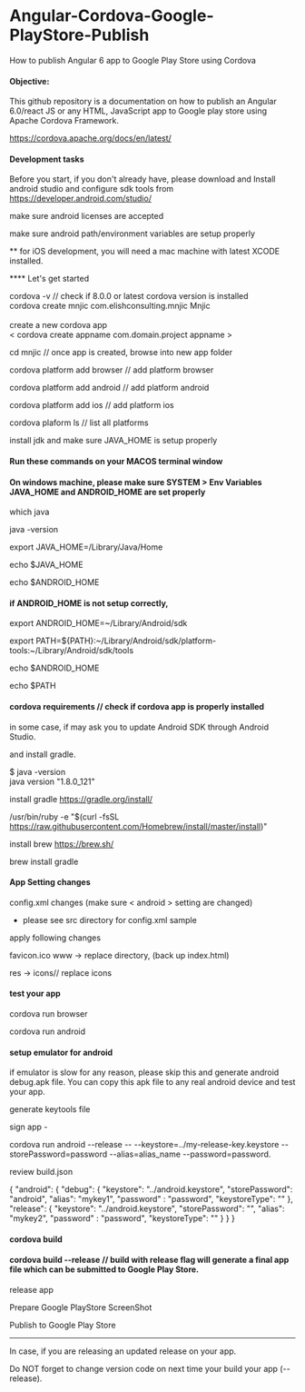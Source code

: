# Angular-Cordova-Google-PlayStore-Publish
How to publish Angular 6 app to Google Play Store using Cordova

#### Objective:
This github repository is a documentation on how to publish an Angular 6.0/react JS or any HTML, JavaScript app to Google play store using Apache Cordova Framework.

https://cordova.apache.org/docs/en/latest/


#### Development tasks
Before you start, if you don't already have, please download and Install android studio and configure sdk tools from
https://developer.android.com/studio/

make sure android licenses are accepted

make sure android path/environment variables are setup properly

** for iOS development, you will need a mac machine with latest XCODE installed.

**** Let's get started

cordova -v  // check if 8.0.0 or latest cordova version is installed<br>
cordova create mnjic com.elishconsulting.mnjic Mnjic<br>  
create a new cordova app <br>
< cordova create appname com.domain.project appname >

cd mnjic // once app is created, browse into new app folder

cordova platform add browser // add platform browser

cordova platform add android  // add platform android

cordova platform add ios // add platform ios

cordova plaform ls // list all platforms

install jdk and make sure JAVA_HOME is setup properly

#### Run these commands on your MACOS terminal window
#### On windows machine, please make sure SYSTEM > Env Variables JAVA_HOME and ANDROID_HOME are set properly
which java

java -version

export JAVA_HOME=/Library/Java/Home

echo $JAVA_HOME

echo $ANDROID_HOME

#### if ANDROID_HOME is not setup correctly,
export ANDROID_HOME=~/Library/Android/sdk

export PATH=${PATH}:~/Library/Android/sdk/platform-tools:~/Library/Android/sdk/tools

echo $ANDROID_HOME

echo $PATH

#### cordova requirements // check if cordova app is properly installed
in some case, if may ask you to update Android SDK through Android Studio.

and install gradle.

$ java -version<br>
java version "1.8.0_121"

install gradle  https://gradle.org/install/

/usr/bin/ruby -e "$(curl -fsSL https://raw.githubusercontent.com/Homebrew/install/master/install)"

install brew  https://brew.sh/

brew install gradle

#### App Setting changes
config.xml changes (make sure < android > setting are changed)  

- please see src directory for config.xml sample

apply following changes

favicon.ico
www -> replace directory, (back up index.html)

res -> icons// replace icons

#### test your app
cordova run browser

cordova run android

#### setup emulator for android
if emulator is slow for any reason, please skip this and generate android debug.apk file.
You can copy this apk file to any real android device and test your app.

generate keytools file

sign app - 

cordova run android --release -- --keystore=../my-release-key.keystore --storePassword=password --alias=alias_name --password=password.

review build.json

{
    "android": {
        "debug": {
            "keystore": "../android.keystore",
            "storePassword": "android",
            "alias": "mykey1",
            "password" : "password",
            "keystoreType": ""
        },
        "release": {
            "keystore": "../android.keystore",
            "storePassword": "",
            "alias": "mykey2",
            "password" : "password",
            "keystoreType": ""
        }
    }
}

#### cordova build
#### cordova build --release   // build with release flag will generate a final app file which can be submitted to Google Play Store.

release app

Prepare Google PlayStore ScreenShot

Publish to Google Play Store

***
In case, if you are releasing an updated release on your app.

Do NOT forget to change version code on next time your build your app (--release).
<widget id="com.elishconsulting.mnjic" version="1.0.0" xmlns="http://www.w3.org/ns/widgets" xmlns:cdv="http://cordova.apache.org/ns/1.0">

